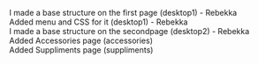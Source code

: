 I made a base structure on the first page (desktop1) - Rebekka <br>
Added menu and CSS for it (desktop1) - Rebekka <br>
I made a base structure on the secondpage (desktop2) - Rebekka <br>
Added Accessories page (accessories)<br>
Added Suppliments page (suppliments)<br>
